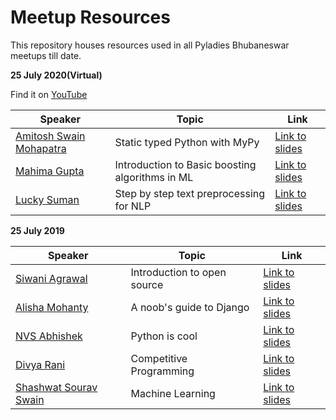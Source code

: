 # Meetup Resources

This repository houses resources used in all Pyladies Bhubaneswar meetups till date.

**25 July 2020(Virtual)**

Find it on [YouTube](https://www.youtube.com/watch?v=Q95172c43Y4)

| Speaker | Topic | Link |
| --- | --- | --- |
| [Amitosh Swain Mohapatra](https://github.com/agathver) | Static typed Python with MyPy | [Link to slides](2020/Static-Typing-in-Python-with-MyPy.pdf) |
| [Mahima Gupta](https://github.com/mahima1997) | Introduction to Basic boosting algorithms in ML |[Link to slides](2020/Pyladies-Boosting-Algos.pdf)  |
| [Lucky Suman](https://github.com/lucky-suman) | Step by step text preprocessing for NLP |[Link to slides]()  |

**25 July 2019**

| Speaker | Topic | Link |
| --- | --- | --- |
| [Siwani Agrawal](https://github.com/siwaniagrawal) | Introduction to open source | [Link to slides](2019/Open-Source.pdf) |
| [Alisha Mohanty](https://github.com/alishamohanty) | A noob's guide to Django | [Link to slides](2019/Noobs-guide-to-Django.pdf)  |
| [NVS Abhishek](https://github.com/NVS16) | Python is cool | [Link to slides](2019/Python-is-cool.pdf) |
| [Divya Rani](https://github.com/Divya063) | Competitive Programming | [Link to slides](2019/Competitive-Programming.pdf) |
| [Shashwat Sourav Swain](https://github.com/swainshashwat) | Machine Learning | [Link to slides](2019/ML-presentation.pdf) |

